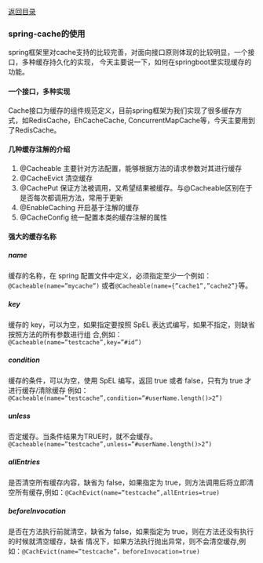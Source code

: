 [返回目录](../README.md)

### spring-cache的使用
spring框架里对cache支持的比较完善，对面向接口原则体现的比较明显，一个接口，多种缓存持久化的实现，
今天主要说一下，如何在springboot里实现缓存的功能。

#### 一个接口，多种实现
Cache接口为缓存的组件规范定义，目前spring框架为我们实现了很多缓存方式，如RedisCache，EhCacheCache,
ConcurrentMapCache等，今天主要用到了RedisCache。

#### 几种缓存注解的介绍
1. @Cacheable	主要针对方法配置，能够根据方法的请求参数对其进行缓存
1. @CacheEvict	清空缓存
1. @CachePut	保证方法被调用，又希望结果被缓存。与@Cacheable区别在于是否每次都调用方法，常用于更新
1. @EnableCaching	开启基于注解的缓存
1. @CacheConfig	统一配置本类的缓存注解的属性

#### 强大的缓存名称

##### name	
缓存的名称，在 spring 配置文件中定义，必须指定至少一个例如：`@Cacheable(name=”mycache”)` 
或者`@Cacheable(name={”cache1”,”cache2”}`等。

##### key
缓存的 key，可以为空，如果指定要按照 SpEL 表达式编写，如果不指定，则缺省按照方法的所有参数进行组
合,例如：`@Cacheable(name=”testcache”,key=”#id”)`

##### condition
缓存的条件，可以为空，使用 SpEL 编写，返回 true 或者 false，只有为 true 才进行缓存/清除缓存
例如：`@Cacheable(name=”testcache”,condition=”#userName.length()>2”)`

##### unless
否定缓存。当条件结果为TRUE时，就不会缓存。
`@Cacheable(name=”testcache”,unless=”#userName.length()>2”)`

##### allEntries
是否清空所有缓存内容，缺省为 false，如果指定为 true，则方法调用后将立即清空所有缓存,例如：`@CachEvict(name=”testcache”,allEntries=true)`

##### beforeInvocation
是否在方法执行前就清空，缺省为 false，如果指定为 true，则在方法还没有执行的时候就清空缓存，缺省
情况下，如果方法执行抛出异常，则不会清空缓存,例如：`@CachEvict(name=”testcache”，beforeInvocation=true)`